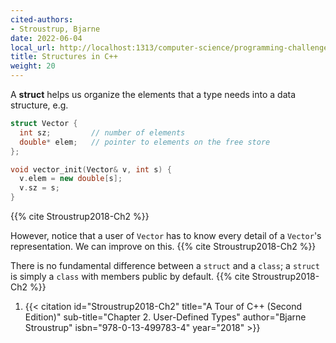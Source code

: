 ```yaml
---
cited-authors:
- Stroustrup, Bjarne
date: 2022-06-04
local_url: http://localhost:1313/computer-science/programming-challenges/language-concepts/type-systems/user-defined-types/structures-in-cpp/
title: Structures in C++
weight: 20
---
```


A **struct** helps us organize the elements that a type needs into a
data structure, e.g.

```cpp
struct Vector {
  int sz;         // number of elements
  double* elem;   // pointer to elements on the free store
};

void vector_init(Vector& v, int s) {
  v.elem = new double[s];
  v.sz = s;
}
```

{{% cite Stroustrup2018-Ch2 %}}

However, notice that a user of `Vector` has to know every detail of a
`Vector`'s representation. We can improve on this. {{% cite
Stroustrup2018-Ch2 %}}

There is no fundamental difference between a `struct` and a `class`; a
`struct` is simply a `class` with members public by default. {{% cite
Stroustrup2018-Ch2 %}}

1. {{< citation
  id="Stroustrup2018-Ch2"
  title="A Tour of C++ (Second Edition)"
  sub-title="Chapter 2. User-Defined Types"
  author="Bjarne Stroustrup"
  isbn="978-0-13-499783-4"
  year="2018" >}}

